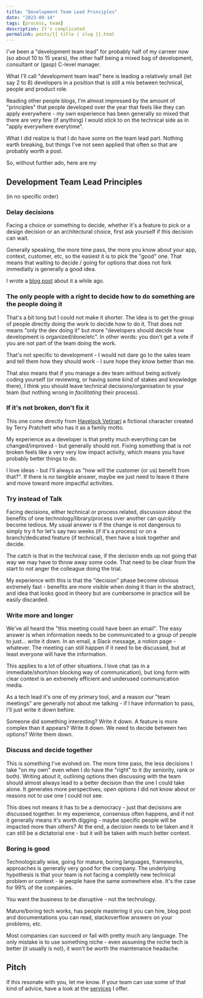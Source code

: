 ```yaml
---
title: "Development Team Lead Principles"
date: "2023-09-14"
tags: [process, team]
description: It's complicated
permalink: posts/{{ title | slug }}.html
---
```


I've been a "development team lead" for probably half of my carreer now (so about 10 to 15 years), the other half being a mixed bag of development, consultant or (gasp) C-level manager.

What I'll call "development team lead" here is leading a relatively small (let say 2 to 8) developers in a position that is still a mix between technical, people and product role.

Reading other people blogs, I'm almost impressed by the amount of "principles" that people developed over the year that feels like they can apply everywhere - my own experience has been generally so mixed that there are very few (if anything) I would stick to on the technical side as in "apply everywhere everytime".

What I did realize is that I do have some on the team lead part. Nothing earth breaking, but things I've not seen applied that often so that are probably worth a post.

So, without further ado, here are my

## Development Team Lead Principles

(in no specific order)

### Delay decisions

Facing a choice or something to decide, whether it's a feature to pick or a design decision or an architectural choice, first ask yourself if this decision can wait.

Generally speaking, the more time pass, the more you know about your app, context, customer, etc, so the easiest it is to pick the "good" one. That means that waiting to decide / going for options that does not fork immediatly is generally a good idea.

I wrote a [blog post](https://www.joyouscoding.com/posts/delaying-decisions) about it a while ago.

### The only people with a right to decide how to do something are the people doing it

That's a bit long but I could not make it shorter. The idea is to get the group of people directly doing the work to decide how to do it. That does not means "only the dev doing it" but more "developers should decide how development is organized/done/etc". In other words: you don't get a vote if you are not part of the team doing the work.

That's not specific to development - I would not dare go to the sales team and tell them how they should work - I sure hope they know better than me.

That also means that if you manage a dev team without being actively coding yourself (or reviewing, or having some kind of stakes and knowledge there), I think you should leave technical decisions/organisation to your team (but nothing wrong in _facilitating_ their process).

### If it's not broken, don't fix it

This one come directly from [Havelock Vetinari](https://discworld.fandom.com/wiki/Havelock_Vetinari) a fictional character created by Terry Pratchett who has it as a family motto.

My experience as a developer is that pretty much everything can be changed/improved - but generally should not. Fixing something that is not broken feels like a very very low impact activity, which means you have probably better things to do.

I love ideas - but I'll always as "how will the customer (or us) benefit from that?". If there is no tangible answer, maybe we just need to leave it there and move toward more impactful activities.

### Try instead of Talk

Facing decisions, either technical or process related, discussion about the benefits of one technology/library/process over another can quickly become tedious. My usual answer is if the change is not dangerous to simply try it for let's say two weeks (if it's a process) or on a branch/dedicated feature (if technical), then have a look together and decide.

The catch is that in the technical case, if the decision ends up not going that way we may have to throw away some code. That need to be clear from the start to not anger the colleague doing the trial.

My experience with this is that the "decision" phase become obvious extremely fast - benefits are more visible when doing it than in the abstract, and idea that looks good in theory but are cumbersome in practice will be easily discarded.

### Write more and longer

We've all heard the "this meeting could have been an email". The easy answer is when information needs to be communicated to a group of people to just... write it down. In an email, a Slack message, a notion page - whatever. The meeting can still happen if it need to be discussed, but at least everyone will have the information.

This applies to a lot of other situations. I love chat (as in a immediate/short/non blocking way of communication), but long form with clear context is an extremely efficient and underused communication media.

As a tech lead it's one of my primary tool, and a reason our "team meetings" are generally not about me talking - if I have information to pass, I'll just write it down before.

Someone did something interesting? Write it down.
A feature is more complex than it appears? Write it down.
We need to decide between two options? Write them down.

### Discuss and decide together

This is something I've evolved on. The more time pass, the less decisions I take "on my own" even when I do have the "right" to it (by seniority, rank or both). Writing about it, outlining options then discussing with the team should almost always lead to a better decision than the one I could take alone. It generates more perspectives, open options I did not know about or reasons not to use one I could not see.

This does not means it has to be a democracy - just that decisions are discussed together. In my experience, consensus often happens, and if not it generally means it's worth digging - maybe specific people will be impacted more than others? At the end, a decision needs to be taken and it can still be a dictatorial one - but it will be taken with much better context.

### Boring is good

Technologically wise, going for mature, boring languages, frameworks, approaches is generally very good for the company. The underlying hypothesis is that your team is not facing a completly new technical problem or context - ie people have the same somewhere else. It's the case for 99% of the companies.

You want the business to be disruptive - not the technology.

Mature/boring tech works, has people mastering it you can hire, blog post and documentations you can read, stackoverflow answers on your problems, etc.

Most companies can succeed or fail with pretty much any language. The only mistake is to use something niche - even assuming the niche tech is better (it usually is not), it won't be worth the maintenance headache.

## Pitch

If this resonate with you, let me know. If your team can use some of that kind of advice, have a look at the [services](https://www.joyouscoding.com/services/) I offer.
